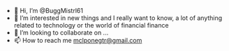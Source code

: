- 👋 Hi, I’m @BuggMistrl61
- 👀 I’m interested in new things and I really want to know, a lot of anything related to technology or the world of financial finance
- 💞️ I’m looking to collaborate on ...
- 📫 How to reach me mclponegtr@gmail.com

<!---
BuggMistrl61/BuggMistrl61 is a ✨ special ✨ repository because its `README.md` (this file) appears on your GitHub profile.
You can click the Preview link to take a look at your changes.
--->
